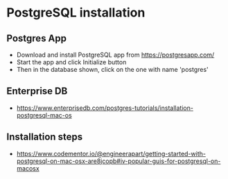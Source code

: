 # PostgreSQL installation

## Postgres App 
* Download and install PostgreSQL app from https://postgresapp.com/
* Start the app and click Initialize button
* Then in the database shown, click on the one with name 'postgres'

## Enterprise DB
* https://www.enterprisedb.com/postgres-tutorials/installation-postgresql-mac-os

## Installation steps
* https://www.codementor.io/@engineerapart/getting-started-with-postgresql-on-mac-osx-are8jcopb#iv-popular-guis-for-postgresql-on-macosx
